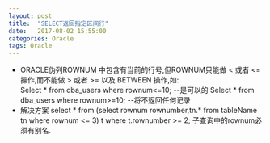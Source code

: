 ```yaml
---
layout: post
title:  "SELECT返回指定区间行"
date:   2017-08-02 15:55:00
categories: Oracle
tags: Oracle
---
```

* ORACLE伪列ROWNUM 中包含有当前的行号,但ROWNUM只能做 < 或者 <= 操作,而不能做 > 或者 >= 以及 BETWEEN 操作,如:   
Select * from dba_users where rownum<=10; --是可以的
Select * from dba_users where rownum>=10; --将不返回任何记录
* 解决方案
select * from (select rownum rownumber,tn.* from tableName tn where rownum <= 3) t where t.rownumber >= 2;
子查询中的rownum必须有别名.
